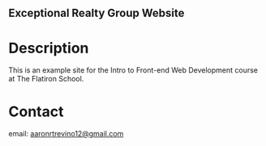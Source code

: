 Exceptional Realty Group Website
---

# Description

This is an example site for the Intro to Front-end Web Development course at The Flatiron School.

# Contact

email: aaronrtrevino12@gmail.com
